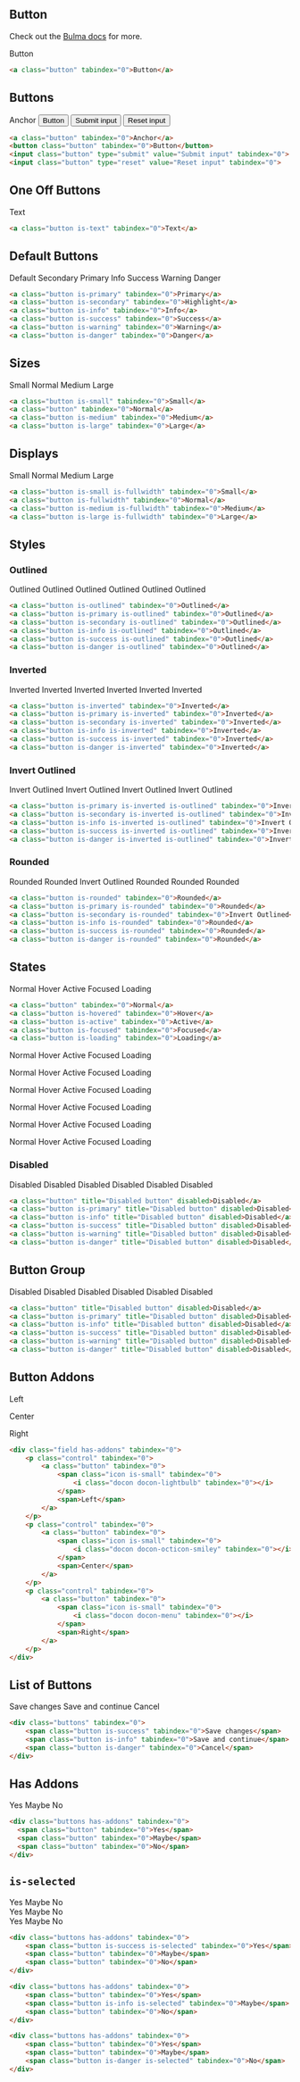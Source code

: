 ## Button

Check out the [Bulma docs](https://bulma.io/documentation/elements/button/) for more.

<a class="button" tabindex="0">Button</a>

```html
<a class="button" tabindex="0">Button</a>
```

## Buttons

<a class="button" tabindex="0">Anchor</a>
<button class="button" tabindex="0">Button</button>
<input class="button" type="submit" value="Submit input" tabindex="0">
<input class="button" type="reset" value="Reset input" tabindex="0">

```html
<a class="button" tabindex="0">Anchor</a>
<button class="button" tabindex="0">Button</button>
<input class="button" type="submit" value="Submit input" tabindex="0">
<input class="button" type="reset" value="Reset input" tabindex="0">
```

## One Off Buttons

<a class="button is-text" tabindex="0">Text</a>

```html
<a class="button is-text" tabindex="0">Text</a>
```

## Default Buttons 
<a class="button" tabindex="0">Default</a>
<a class="button is-secondary" tabindex="0">Secondary</a>
<a class="button is-primary" tabindex="0">Primary</a>
<a class="button is-info" tabindex="0">Info</a>
<a class="button is-success" tabindex="0">Success</a>
<a class="button is-warning" tabindex="0">Warning</a>
<a class="button is-danger" tabindex="0">Danger</a>

```html
<a class="button is-primary" tabindex="0">Primary</a>
<a class="button is-secondary" tabindex="0">Highlight</a>
<a class="button is-info" tabindex="0">Info</a>
<a class="button is-success" tabindex="0">Success</a>
<a class="button is-warning" tabindex="0">Warning</a>
<a class="button is-danger" tabindex="0">Danger</a>
```

## Sizes

<a class="button is-small" tabindex="0">Small</a>
<a class="button" tabindex="0">Normal</a>
<a class="button is-medium" tabindex="0">Medium</a>
<a class="button is-large" tabindex="0">Large</a>

```html
<a class="button is-small" tabindex="0">Small</a>
<a class="button" tabindex="0">Normal</a>
<a class="button is-medium" tabindex="0">Medium</a>
<a class="button is-large" tabindex="0">Large</a>
```

## Displays

<div class="button">
    <a class="button is-small is-fullwidth" tabindex="0">Small</a>
    <a class="button is-fullwidth" tabindex="0">Normal</a>
    <a class="button is-medium is-fullwidth" tabindex="0">Medium</a>
    <a class="button is-large is-fullwidth" tabindex="0">Large</a>
</div>

```html
<a class="button is-small is-fullwidth" tabindex="0">Small</a>
<a class="button is-fullwidth" tabindex="0">Normal</a>
<a class="button is-medium is-fullwidth" tabindex="0">Medium</a>
<a class="button is-large is-fullwidth" tabindex="0">Large</a>
```

## Styles

### Outlined

<div class="buttons">
    <a class="button is-outlined" tabindex="0">Outlined</a>
    <a class="button is-primary is-outlined" tabindex="0">Outlined</a>
    <a class="button is-secondary is-outlined" tabindex="0">Outlined</a>
    <a class="button is-info is-outlined" tabindex="0">Outlined</a>
    <a class="button is-success is-outlined" tabindex="0">Outlined</a>
    <a class="button is-danger is-outlined" tabindex="0">Outlined</a>
</div>

```html
<a class="button is-outlined" tabindex="0">Outlined</a>
<a class="button is-primary is-outlined" tabindex="0">Outlined</a>
<a class="button is-secondary is-outlined" tabindex="0">Outlined</a>
<a class="button is-info is-outlined" tabindex="0">Outlined</a>
<a class="button is-success is-outlined" tabindex="0">Outlined</a>
<a class="button is-danger is-outlined" tabindex="0">Outlined</a>
```

### Inverted

<div class="has-background-success has-padding-large">
    <a class="button is-inverted" tabindex="0">Inverted</a>
    <a class="button is-primary is-inverted" tabindex="0">Inverted</a>
    <a class="button is-secondary is-inverted" tabindex="0">Inverted</a>
    <a class="button is-info is-inverted" tabindex="0">Inverted</a>
    <a class="button is-success is-inverted" tabindex="0">Inverted</a>
    <a class="button is-danger is-inverted" tabindex="0">Inverted</a>
</div>

```html
<a class="button is-inverted" tabindex="0">Inverted</a>
<a class="button is-primary is-inverted" tabindex="0">Inverted</a>
<a class="button is-secondary is-inverted" tabindex="0">Inverted</a>
<a class="button is-info is-inverted" tabindex="0">Inverted</a>
<a class="button is-success is-inverted" tabindex="0">Inverted</a>
<a class="button is-danger is-inverted" tabindex="0">Inverted</a>
```

### Invert Outlined

<div class="buttons has-background-success has-padding-large">
    <a class="button is-primary is-inverted is-outlined" tabindex="0">Invert Outlined</a>
    <a class="button is-info is-inverted is-outlined" tabindex="0">Invert Outlined</a>
    <a class="button is-success is-inverted is-outlined" tabindex="0">Invert Outlined</a>
    <a class="button is-danger is-inverted is-outlined" tabindex="0">Invert Outlined</a>
</div>


```html
<a class="button is-primary is-inverted is-outlined" tabindex="0">Invert Outlined</a>
<a class="button is-secondary is-inverted is-outlined" tabindex="0">Invert Outlined</a>
<a class="button is-info is-inverted is-outlined" tabindex="0">Invert Outlined</a>
<a class="button is-success is-inverted is-outlined" tabindex="0">Invert Outlined</a>
<a class="button is-danger is-inverted is-outlined" tabindex="0">Invert Outlined</a>
```

### Rounded

<a class="button is-rounded" tabindex="0">Rounded</a>
<a class="button is-primary is-rounded" tabindex="0">Rounded</a>
<a class="button is-secondary is-rounded" tabindex="0">Invert Outlined</a>
<a class="button is-info is-rounded" tabindex="0">Rounded</a>
<a class="button is-success is-rounded" tabindex="0">Rounded</a>
<a class="button is-danger is-rounded" tabindex="0">Rounded</a>

```html
<a class="button is-rounded" tabindex="0">Rounded</a>
<a class="button is-primary is-rounded" tabindex="0">Rounded</a>
<a class="button is-secondary is-rounded" tabindex="0">Invert Outlined</a>
<a class="button is-info is-rounded" tabindex="0">Rounded</a>
<a class="button is-success is-rounded" tabindex="0">Rounded</a>
<a class="button is-danger is-rounded" tabindex="0">Rounded</a>
```

## States

<a class="button" tabindex="0">Normal</a>
<a class="button is-hovered" tabindex="0">Hover</a>
<a class="button is-active" tabindex="0">Active</a>
<a class="button is-focused" tabindex="0">Focused</a>
<a class="button is-loading" tabindex="0">Loading</a>

```html
<a class="button" tabindex="0">Normal</a>
<a class="button is-hovered" tabindex="0">Hover</a>
<a class="button is-active" tabindex="0">Active</a>
<a class="button is-focused" tabindex="0">Focused</a>
<a class="button is-loading" tabindex="0">Loading</a>
```

<a class="button is-primary" tabindex="0">Normal</a>
<a class="button is-primary is-hovered" tabindex="0">Hover</a>
<a class="button is-primary is-active" tabindex="0">Active</a>
<a class="button is-primary is-focused" tabindex="0">Focused</a>
<a class="button is-primary is-loading" tabindex="0">Loading</a>

<a class="button is-info" tabindex="0">Normal</a>
<a class="button is-info is-hovered" tabindex="0">Hover</a>
<a class="button is-info is-active" tabindex="0">Active</a>
<a class="button is-info is-focused" tabindex="0">Focused</a>
<a class="button is-info is-loading" tabindex="0">Loading</a>

<a class="button is-success" tabindex="0">Normal</a>
<a class="button is-success is-hovered" tabindex="0">Hover</a>
<a class="button is-success is-active" tabindex="0">Active</a>
<a class="button is-success is-focused" tabindex="0">Focused</a>
<a class="button is-success is-loading" tabindex="0">Loading</a>

<a class="button is-warning" tabindex="0">Normal</a>
<a class="button is-warning is-hovered" tabindex="0">Hover</a>
<a class="button is-warning is-active" tabindex="0">Active</a>
<a class="button is-warning is-focused" tabindex="0">Focused</a>
<a class="button is-warning is-loading" tabindex="0">Loading</a>

<a class="button is-danger" tabindex="0">Normal</a>
<a class="button is-danger is-hovered" tabindex="0">Hover</a>
<a class="button is-danger is-active" tabindex="0">Active</a>
<a class="button is-danger is-focused" tabindex="0">Focused</a>
<a class="button is-danger is-loading" tabindex="0">Loading</a>

<a class="button is-seconds=ary" tabindex="0">Normal</a>
<a class="button is-seconds=ary is-hovered" tabindex="0">Hover</a>
<a class="button is-seconds=ary is-active" tabindex="0">Active</a>
<a class="button is-seconds=ary is-focused" tabindex="0">Focused</a>
<a class="button is-seconds=ary is-loading" tabindex="0">Loading</a>

### Disabled

<a class="button" title="Disabled button" disabled>Disabled</a>
<a class="button is-primary" title="Disabled button" disabled>Disabled</a>
<a class="button is-info" title="Disabled button" disabled>Disabled</a>
<a class="button is-success" title="Disabled button" disabled>Disabled</a>
<a class="button is-warning" title="Disabled button" disabled>Disabled</a>
<a class="button is-danger" title="Disabled button" disabled>Disabled</a>

```html
<a class="button" title="Disabled button" disabled>Disabled</a>
<a class="button is-primary" title="Disabled button" disabled>Disabled</a>
<a class="button is-info" title="Disabled button" disabled>Disabled</a>
<a class="button is-success" title="Disabled button" disabled>Disabled</a>
<a class="button is-warning" title="Disabled button" disabled>Disabled</a>
<a class="button is-danger" title="Disabled button" disabled>Disabled</a>
```

## Button Group

<a class="button" title="Disabled button" disabled>Disabled</a>
<a class="button is-primary" title="Disabled button" disabled>Disabled</a>
<a class="button is-info" title="Disabled button" disabled>Disabled</a>
<a class="button is-success" title="Disabled button" disabled>Disabled</a>
<a class="button is-warning" title="Disabled button" disabled>Disabled</a>
<a class="button is-danger" title="Disabled button" disabled>Disabled</a>

```html
<a class="button" title="Disabled button" disabled>Disabled</a>
<a class="button is-primary" title="Disabled button" disabled>Disabled</a>
<a class="button is-info" title="Disabled button" disabled>Disabled</a>
<a class="button is-success" title="Disabled button" disabled>Disabled</a>
<a class="button is-warning" title="Disabled button" disabled>Disabled</a>
<a class="button is-danger" title="Disabled button" disabled>Disabled</a>
```

## Button Addons

<div class="field has-addons" tabindex="0">
    <p class="control" tabindex="0">
        <a class="button" tabindex="0">
            <span class="icon is-small" tabindex="0">
                <i class="docon docon-" tabindex="0"></i>
            </span>
            <span>Left</span>
        </a>
    </p>
    <p class="control" tabindex="0">
        <a class="button" tabindex="0">
            <span class="icon is-small" tabindex="0">
                <i class="docon docon-" tabindex="0"></i>
            </span>
            <span>Center</span>
        </a>
    </p>
    <p class="control" tabindex="0">
        <a class="button" tabindex="0">
            <span class="icon is-small" tabindex="0">
                <i class="docon docon-" tabindex="0"></i>
            </span>
            <span>Right</span>
        </a>
    </p>
</div>

```html
<div class="field has-addons" tabindex="0">
    <p class="control" tabindex="0">
        <a class="button" tabindex="0">
            <span class="icon is-small" tabindex="0">
                <i class="docon docon-lightbulb" tabindex="0"></i>
            </span>
            <span>Left</span>
        </a>
    </p>
    <p class="control" tabindex="0">
        <a class="button" tabindex="0">
            <span class="icon is-small" tabindex="0">
                <i class="docon docon-octicon-smiley" tabindex="0"></i>
            </span>
            <span>Center</span>
        </a>
    </p>
    <p class="control" tabindex="0">
        <a class="button" tabindex="0">
            <span class="icon is-small" tabindex="0">
                <i class="docon docon-menu" tabindex="0"></i>
            </span>
            <span>Right</span>
        </a>
    </p>
</div>
```

## List of Buttons

<div class="buttons" tabindex="0">
    <span class="button is-success" tabindex="0">Save changes</span>
    <span class="button is-info" tabindex="0">Save and continue</span>
    <span class="button is-danger" tabindex="0">Cancel</span>
</div>

```html
<div class="buttons" tabindex="0">
    <span class="button is-success" tabindex="0">Save changes</span>
    <span class="button is-info" tabindex="0">Save and continue</span>
    <span class="button is-danger" tabindex="0">Cancel</span>
</div>
```

## Has Addons

<div class="buttons has-addons" tabindex="0">
    <span class="button" tabindex="0">Yes</span>
    <span class="button" tabindex="0">Maybe</span>
    <span class="button" tabindex="0">No</span>
</div>

```html
<div class="buttons has-addons" tabindex="0">
  <span class="button" tabindex="0">Yes</span>
  <span class="button" tabindex="0">Maybe</span>
  <span class="button" tabindex="0">No</span>
</div>
```

## `is-selected`

<div class="buttons has-addons" tabindex="0">
    <span class="button is-success is-selected" tabindex="0">Yes</span>
    <span class="button" tabindex="0">Maybe</span>
    <span class="button" tabindex="0">No</span>
</div>

<div class="buttons has-addons" tabindex="0">
    <span class="button" tabindex="0">Yes</span>
    <span class="button is-info is-selected" tabindex="0">Maybe</span>
    <span class="button" tabindex="0">No</span>
</div>

<div class="buttons has-addons" tabindex="0">
    <span class="button" tabindex="0">Yes</span>
    <span class="button" tabindex="0">Maybe</span>
    <span class="button is-danger is-selected" tabindex="0">No</span>
</div>

```html
<div class="buttons has-addons" tabindex="0">
    <span class="button is-success is-selected" tabindex="0">Yes</span>
    <span class="button" tabindex="0">Maybe</span>
    <span class="button" tabindex="0">No</span>
</div>

<div class="buttons has-addons" tabindex="0">
    <span class="button" tabindex="0">Yes</span>
    <span class="button is-info is-selected" tabindex="0">Maybe</span>
    <span class="button" tabindex="0">No</span>
</div>

<div class="buttons has-addons" tabindex="0">
    <span class="button" tabindex="0">Yes</span>
    <span class="button" tabindex="0">Maybe</span>
    <span class="button is-danger is-selected" tabindex="0">No</span>
</div>
```
